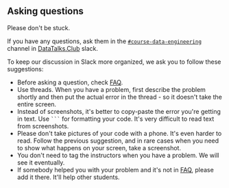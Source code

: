## Asking questions

Please don't be stuck.

If you have any questions, ask them 
in the [`#course-data-engineering`](https://app.slack.com/client/T01ATQK62F8/C01FABYF2RG) channel in [DataTalks.Club](https://datatalks.club) slack.



To keep our discussion in Slack more organized, we ask you to follow these suggestions:

* Before asking a question, check [FAQ](https://docs.google.com/document/d/19bnYs80DwuUimHM65UV3sylsCn2j1vziPOwzBwQrebw/edit).
* Use threads. When you have a problem, first describe the problem shortly
  and then put the actual error in the thread - so it doesn't take the entire screen.
* Instead of screenshots, it's better to copy-paste the error you're getting in text.
  Use ` ``` ` for formatting your code.
  It's very difficult to read text from screenshots.
* Please don't take pictures of your code with a phone. It's even harder to read. Follow the previous suggestion,
  and in rare cases when you need to show what happens on your screen, take a screenshot.
* You don't need to tag the instructors when you have a problem. We will see it eventually.
* If somebody helped you with your problem and it's not in [FAQ](https://docs.google.com/document/d/19bnYs80DwuUimHM65UV3sylsCn2j1vziPOwzBwQrebw/edit), please add it there.
  It'll help other students.

